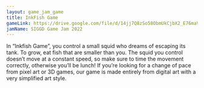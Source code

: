 ```yaml
---
layout: game_jam_game
title: InkFish Game
gameLink: https://drive.google.com/file/d/14jj7Q8zSo58ObmUkCjbX2_E76maV5r73/view?usp=sharing
jamName: SIGGD Game Jam 2022
---
```

<!--Put description here:-->
In “Inkfish Game”, you control a small squid who dreams of escaping its tank. To grow, eat fish that are smaller than you. The squid you control doesn’t move at a constant speed, so make sure to time the movement correctly, otherwise you’ll be lunch! If you’re looking for a change of pace from pixel art or 3D games, our game is made entirely from digital art with a very simplified art style.